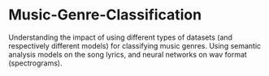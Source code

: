 # Music-Genre-Classification
Understanding the impact of using different types of datasets (and respectively different models) for classifying music genres. Using semantic analysis models on the song lyrics, and neural networks on wav format (spectrograms).

